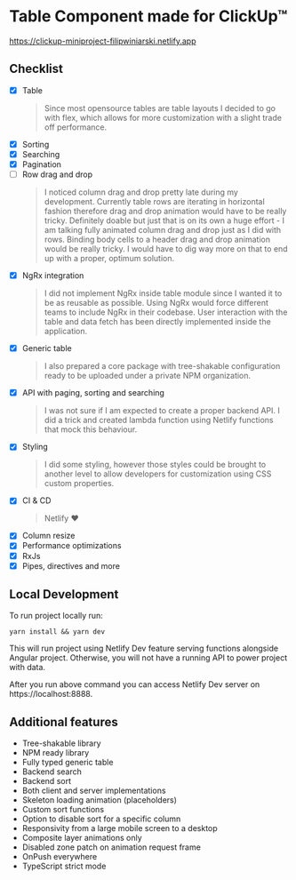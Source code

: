 # Table Component made for ClickUp™

https://clickup-miniproject-filipwiniarski.netlify.app

## Checklist

- [x] Table
  > Since most opensource tables are table layouts I decided to go with flex, which allows for more customization with a slight trade off performance.
- [x] Sorting
- [x] Searching
- [x] Pagination
- [ ] Row drag and drop
  > I noticed column drag and drop pretty late during my development. 
  > Currently table rows are iterating in horizontal fashion therefore drag 
  > and drop animation would have to be really tricky. 
  > Definitely doable but just that is on its own a huge effort - I am talking fully animated column drag and drop just as I did with rows. 
  > Binding body cells to a header drag and drop animation would be really tricky. 
  > I would have to dig way more on that to end up with a proper, optimum solution. 
- [x] NgRx integration
  > I did not implement NgRx inside table module since I wanted it to be as reusable as possible. Using NgRx would force different teams to include NgRx in their codebase. 
  > User interaction with the table and data fetch has been directly implemented inside the application.
- [x] Generic table
  > I also prepared a core package with tree-shakable configuration ready to be uploaded under a private NPM organization.
- [x] API with paging, sorting and searching
  > I was not sure if I am expected to create a proper backend API. I did a trick and created lambda function using Netlify functions that mock this behaviour.
- [x] Styling
  > I did some styling, however those styles could be brought to another level to allow developers for customization using CSS custom properties.
- [x] CI & CD
  > Netlify ❤️
- [x] Column resize
- [x] Performance optimizations
- [x] RxJs
- [x] Pipes, directives and more

## Local Development

To run project locally run:

`yarn install && yarn dev`

This will run project using Netlify Dev feature serving functions alongside Angular project.
Otherwise, you will not have a running API to power project with data.

After you run above command you can access Netlify Dev server on https://localhost:8888.

## Additional features

- Tree-shakable library
- NPM ready library
- Fully typed generic table
- Backend search
- Backend sort
- Both client and server implementations
- Skeleton loading animation (placeholders)
- Custom sort functions  
- Option to disable sort for a specific column
- Responsivity from a large mobile screen to a desktop
- Composite layer animations only
- Disabled zone patch on animation request frame
- OnPush everywhere
- TypeScript strict mode
